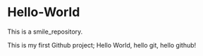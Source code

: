 # Hello-World
This is a smile_repository.

This is my first Github project;
Hello World, hello git, hello github!
